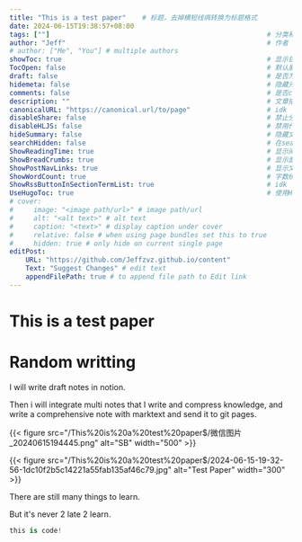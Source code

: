 ```yaml
---
title: "This is a test paper"    # 标题，去掉横短线病转换为标题格式
date: 2024-06-15T19:38:57+08:00                                               # 发布日期
tags: [""]                                                      # 分类和标记，用于过滤
author: "Jeff"                                                  # 作者
# author: ["Me", "You"] # multiple authors
showToc: true                                                   # 显示目录
TocOpen: false                                                  # 默认展开
draft: false                                                    # 是否为草稿（True则会发布）
hidemeta: false                                                 # 隐藏元信息（作者、发布日期等）
comments: false                                                 # 是否comments
description: ""                                                 # 文章描述
canonicalURL: "https://canonical.url/to/page"                   # idk
disableShare: false                                             # 禁止分享
disableHLJS: false                                              # 禁用代码高亮
hideSummary: false                                              # 隐藏文章摘要
searchHidden: false                                             # 在search里隐藏文章
ShowReadingTime: true                                           # 显示阅读时间
ShowBreadCrumbs: true                                           # 显示面包屑导航
ShowPostNavLinks: true                                          # 显示文章导航（下一篇，上一篇）
ShowWordCount: true                                             # 字数统计
ShowRssButtonInSectionTermList: true                            # idk
UseHugoToc: true                                                # 使用Hugo生成的目录
# cover:
#     image: "<image path/url>" # image path/url
#     alt: "<alt text>" # alt text
#     caption: "<text>" # display caption under cover
#     relative: false # when using page bundles set this to true
#     hidden: true # only hide on current single page
editPost:
    URL: "https://github.com/Jeffzvz.github.io/content"
    Text: "Suggest Changes" # edit text
    appendFilePath: true # to append file path to Edit link
---
```




# This is a test paper

# Random writting

I will write draft notes in notion.

Then i will integrate multi notes that I write and compress knowledge, and write a comprehensive note with marktext and send it to git pages. 

{{< figure src="/This%20is%20a%20test%20paper$/微信图片_20240615194445.png" alt="SB" width="500"  >}}

{{< figure src="/This%20is%20a%20test%20paper$/2024-06-15-19-32-56-1dc10f2b5c14221a55fab135af46c79.jpg" alt="Test Paper" width="300"  >}}


There are still many things to learn.

But it's never 2 late 2 learn.

```python
this is code!
```
